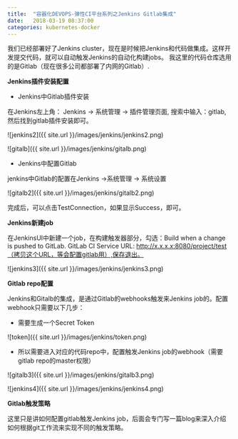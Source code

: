 ```yaml
---
title:  "容器化DEVOPS-弹性CI平台系列之Jenkins Gitlab集成"
date:   2018-03-19 08:37:00
categories: kubernetes-docker
---
```


我们已经部署好了Jenkins cluster，现在是时候把Jenkins和代码做集成。这样开发提交代码，就可以自动触发Jenkins的自动化构建jobs。
我这里的代码仓库选用的是Gitlab（现在很多公司都部署了内网的Gitlab）.

**Jenkins插件安装配置**

- Jenkins中Gitlab插件安装

在Jenkins左上角： Jenkins -> 系统管理 -> 插件管理页面, 搜索中输入：gitlab, 
然后找到gitlab插件安装即可。

![jenkins2]({{ site.url }}/images/jenkins/jenkins2.png)

![gitalb]({{ site.url }}/images/jenkins/gitalb.png)

- Jenkins中配置Gitlab

jenkins中Gitlab的配置在Jenkins ->系统管理 -> 系统设置

![gitalb2]({{ site.url }}/images/jenkins/gitalb2.png)

完成后，可以点击TestConnection，如果显示Success，即可。

**Jenkins新建job**

在JenkinsUI中新建一个job，在构建触发器部分，勾选：Build when a change is pushed to GitLab. GitLab CI Service URL: http://x.x.x.x:8080/project/test（拷贝这个URL，等会配置gitlab用）,保存退出。

![jenkins3]({{ site.url }}/images/jenkins/jenkins3.png)

**Gitlab repo配置**


Jenkins和Gitalb的集成，是通过Gitlab的webhooks触发来Jenkins job的。配置webhook只需要以下几步：

- 需要生成一个Secret Token

![token]({{ site.url }}/images/jenkins/token.png)

- 所以需要进入对应的代码repo中，配置触发Jenkins job的webhook（需要gitlab repo的master权限）

![gitalb3]({{ site.url }}/images/jenkins/gitalb3.png)

![jenkins4]({{ site.url }}/images/jenkins/jenkins4.png)


**Gitlab触发策略**

这里只是讲如何配置gitlab触发Jenkins job，后面会专门写一篇blog来深入介绍如何根据git工作流来实现不同的触发策略。




